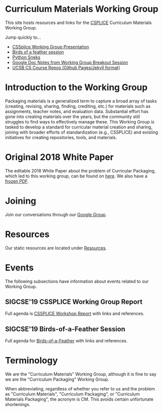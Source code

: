 # Curriculum Materials Working Group

This site hosts resources and links for the [CSPLICE](https://cssplice.github.io/) Curriculum Materials Working Group.

Jump quickly to...

* [CSSplice Working Group Presentation](presentations/sigcse19/cssplice_working-group-report.md)
* [Birds of a feather session](presentations/sigcse19/cssplice_birds-of-a-feather.md)
* [Python Sneks](https://acbart.github.io/python-sneks/)
* [Google Doc Notes from Working Group Breakout Session](https://docs.google.com/document/d/1CUNT_KNSR_mASeIos9iM_deefqw3ZeN1sOJUsjfdOmk/edit?usp=sharing)
* [UCSB CS Course Repos (Github Pages/Jekyll format)](https://ucsb-cs-course-repos.github.io/)


# Introduction to the Working Group

Packaging materials is a generalized term to capture a broad array of tasks (creating,
revising, sharing, finding, crediting, etc.) for materials such as assignments, teacher notes, and
evaluation data. Substantial effort has gone into creating materials over the years, but the
community still struggles to find ways to effectively manage these. This Working Group is tasked
to develop a standard for curricular material creation and sharing, joining with broader
efforts of standardization (e.g., CSSPLICE) and existing initiatives
for creating repositories, tools, and materials.

# Original 2018 White Paper

The editable 2018 White Paper about the problem of Curricular Packaging, which led to this working group, can be found on [here](https://docs.google.com/document/d/1gvbfjz4_at1fmAUfR02dOP1WycM63iV_jML-osnQT9c/edit). We also have a [frozen PDF](resources/Curriculum%20Format%20White%20Paper.pdf).

# Joining

Join our conversations through our [Google Group](https://groups.google.com/forum/#!forum/cssplice-curriculum-packaging-working-group).

# Resources

Our static resources are located under [Resources](resources/resources.md).

# Events

The following subsections have information about events related to our Working Group.
      
## SIGCSE'19 CSSPLICE Working Group Report

Full agenda is [CSSPLICE Workshop Report](presentations/sigcse19/cssplice_working-group-report.md) with links and references.

## SIGCSE'19 Birds-of-a-Feather Session

Full agenda for [Birds-of-a-Feather](presentations/sigcse19/cssplice_birds-of-a-feather.md) with links and references.

# Terminology

We are the "Curriculum Materials" Working Group, although it is fine to say we are the "Curriculum Packaging" Working Group.

When abbreviating, regardless of whether you refer to us and the problem as "Curriculum Materials", "Curriculum Packaging", or "Curriculum Materials Packaging", the acronym is CM. This avoids certain unfortunate shortenings. 
